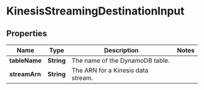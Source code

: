

# KinesisStreamingDestinationInput


## Properties

| Name | Type | Description | Notes |
|------------ | ------------- | ------------- | -------------|
|**tableName** | **String** | The name of the DynamoDB table. |  |
|**streamArn** | **String** | The ARN for a Kinesis data stream. |  |




